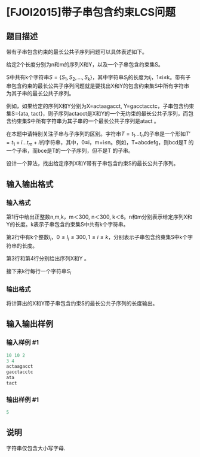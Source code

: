 # [FJOI2015]带子串包含约束LCS问题

## 题目描述

带有子串包含约束的最长公共子序列问题可以具体表述如下。

给定2个长度分别为n和m的序列X和Y，以及一个子串包含约束集S。

S中共有k个字符串$S=\{S_1,S_2,…,S_k\}$，其中字符串$S_i$的长度为$l_i$，1≤i≤k。带有子串包含约束的最长公共子序列问题就是要找出X和Y的包含约束集S中所有字符串为其子串的最长公共子序列。

例如，如果给定的序列X和Y分别为X=actaagacct, Y=gacctacctc，子串包含约束集S={ata, tact}，则子序列actacct是X和Y的一个无约束的最长公共子序列，而包含约束集S中所有字符串为其子串的一个最长公共子序列是atact 。

在本题中请特别关注子串与子序列的区别。字符串$T=t_1…t_n$的子串是一个形如$T$’$=t_1+i…t_m+i$的字符串，其中，0≤i，m+i≤n。例如，T=abcdefg，则bcd是T 的一个子串，而bce是T的一个子序列，但不是T 的子串。

设计一个算法，找出给定序列X和Y带有子串包含约束S的最长公共子序列。 

## 输入输出格式

### 输入格式

第1行中给出正整数n,m,k，m＜300, n＜300, k＜6。n和m分别表示给定序列X和Y的长度。k表示子串包含约束集S中共有k个字符串。

第2行中有k个整数$l_i$，$0≤l_i≤300,1≤i≤k$，分别表示子串包含约束集S中k个字符串的长度。

第3行和第4行分别给出序列X和Y 。

接下来k行每行一个字符串$S_i$

### 输出格式

将计算出的X和Y带子串包含约束S的最长公共子序列的长度输出。

## 输入输出样例

### 输入样例 #1

```cpp
10 10 2
3 4
actaagacct
gacctacctc
ata
tact
```


### 输出样例 #1

```cpp
5
```


## 说明

字符串仅包含大小写字母.

